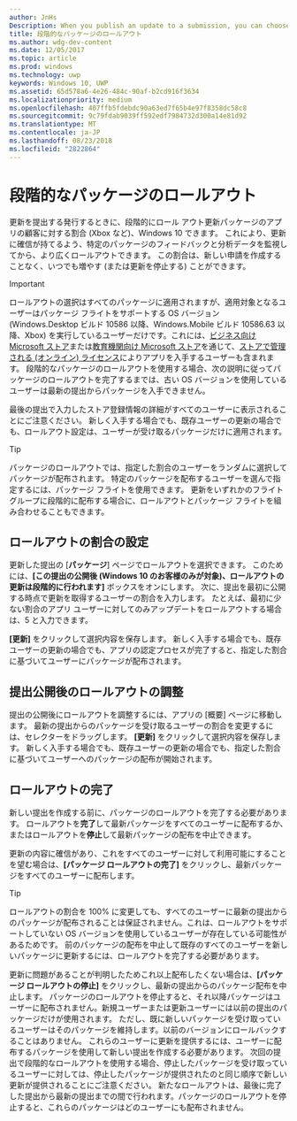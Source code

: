 ```yaml
---
author: JnHs
Description: When you publish an update to a submission, you can choose to gradually roll out the updated packages to a percentage of your app’s customers on Windows 10.
title: 段階的なパッケージのロールアウト
ms.author: wdg-dev-content
ms.date: 12/05/2017
ms.topic: article
ms.prod: windows
ms.technology: uwp
keywords: Windows 10, UWP
ms.assetid: 65d578a6-4e26-484c-90af-b2cd916f3634
ms.localizationpriority: medium
ms.openlocfilehash: 407ffb5fdebdc90a63ed7f65b4e97f8358dc58c8
ms.sourcegitcommit: 9c79fdab9039ff592edf7984732d300a14e81d92
ms.translationtype: MT
ms.contentlocale: ja-JP
ms.lasthandoff: 08/23/2018
ms.locfileid: "2822864"
---
```

# <a name="gradual-package-rollout"></a>段階的なパッケージのロールアウト

更新を提出する発行するときに、段階的にロール アウト更新パッケージのアプリの顧客に対する割合 (Xbox など)、Windows 10 できます。 これにより、更新に確信が持てるよう、特定のパッケージのフィードバックと分析データを監視してから、より広くロールアウトできます。 この割合は、新しい申請を作成することなく、いつでも増やす (または更新を停止する) ことができます。 

> [!IMPORTANT]
> ロールアウトの選択はすべてのパッケージに適用されますが、適用対象となるユーザーはパッケージ フライトをサポートする OS バージョン (Windows.Desktop ビルド 10586 以降、Windows.Mobile ビルド 10586.63 以降、Xbox) を実行しているユーザーだけです。これには、[ビジネス向け Microsoft ストア](https://businessstore.microsoft.com/store)または[教育機関向け Microsoft ストア](https://educationstore.microsoft.com/store)を通じて、[ストアで管理される (オンライン) ライセンス](organizational-licensing.md)によりアプリを入手するユーザーも含まれます。 段階的なパッケージのロールアウトを使用する場合、次の説明に従ってパッケージのロールアウトを完了するまでは、古い OS バージョンを使用しているユーザーは最新の提出からパッケージを入手できません。

最後の提出で入力したストア登録情報の詳細がすべてのユーザーに表示されることにご注意ください。 新しく入手する場合でも、既存ユーザーの更新の場合でも、ロールアウト設定は、ユーザーが受け取るパッケージだけに適用されます。

> [!TIP]
> パッケージのロールアウトでは、指定した割合のユーザーをランダムに選択してパッケージが配布されます。 特定のパッケージを配布するユーザーを選んで指定するには、パッケージ フライトを使用できます。 更新をいずれかのフライト グループに段階的に配布する場合に、ロールアウトとパッケージ フライトを組み合わせることもできます。


## <a name="setting-the-rollout-percentage"></a>ロールアウトの割合の設定

更新した提出の [**パッケージ**] ページでロールアウトを選択できます。 このためには、**[この提出の公開後 (Windows 10 のお客様のみが対象)、ロールアウトの更新は段階的に行われます]** ボックスをオンにします。 次に、提出を最初に公開する時点で更新を取得するユーザーの割合を入力します。 たとえば、最初に少ない割合のアプリ ユーザーに対してのみアップデートをロールアウトする場合は、5 と入力できます。

**[更新]** をクリックして選択内容を保存します。 新しく入手する場合でも、既存ユーザーの更新の場合でも、アプリの認定プロセスが完了すると、指定した割合に基づいてユーザーにパッケージが配布されます。


## <a name="adjusting-the-rollout-after-the-submission-is-published"></a>提出公開後のロールアウトの調整

提出の公開後にロールアウトを調整するには、アプリの [概要] ページに移動します。 最新の提出からのパッケージを受け取るユーザーの割合を変更するには、セレクターをドラッグします。 **[更新]** をクリックして選択内容を保存します。 新しく入手する場合でも、既存ユーザーの更新の場合でも、指定した割合に基づいてユーザーへのパッケージの配布が開始されます。


## <a name="completing-the-rollout"></a>ロールアウトの完了

新しい提出を作成する前に、パッケージのロールアウトを完了する必要があります。 ロールアウトを**完了**して最新パッケージをすべてのユーザーに配布するか、またはロールアウトを**停止**して最新パッケージの配布を中止できます。

更新の内容に確信があり、これをすべてのユーザーに対して利用可能にすることを望む場合は、**[パッケージ ロールアウトの完了]** をクリックし、最新パッケージをすべてのユーザーに配布します。

> [!TIP]
> ロールアウトの割合を 100% に変更しても、すべてのユーザーに最新の提出からのパッケージが配布されることは保証されません。これは、ロールアウトをサポートしていない OS バージョンを使用しているユーザーが存在している可能性があるためです。 前のパッケージの配布を中止して既存のすべてのユーザーを新しいパッケージに更新するには、ロールアウトを完了する必要があります。

更新に問題があることが判明したためこれ以上配布したくない場合は、**[パッケージ ロールアウトの停止]** をクリックし、最新の提出からのパッケージ配布を中止します。 パッケージのロールアウトを停止すると、それ以降パッケージはユーザーに配布されません。新規ユーザーまたは更新ユーザーには以前の提出のパッケージだけが使用されます。 ただし、既に新しいパッケージを受け取っているユーザーはそのパッケージを維持します。以前のバージョンにロールバックすることはありません。 これらのユーザーに更新を提供するには、ユーザーに配布するパッケージを使用して新しい提出を作成する必要があります。 次回の提出で段階的なロールアウトを使用する場合、停止したパッケージを受け取っているユーザーに対しては、停止したパッケージが提供されたのと同じ順序で新しい更新が提供されることにご注意ください。 新たなロールアウトは、最後に完了した提出から最新の提出までの間で行われます。パッケージのロールアウトを停止すると、これらのパッケージはどのユーザーにも配布されません。
